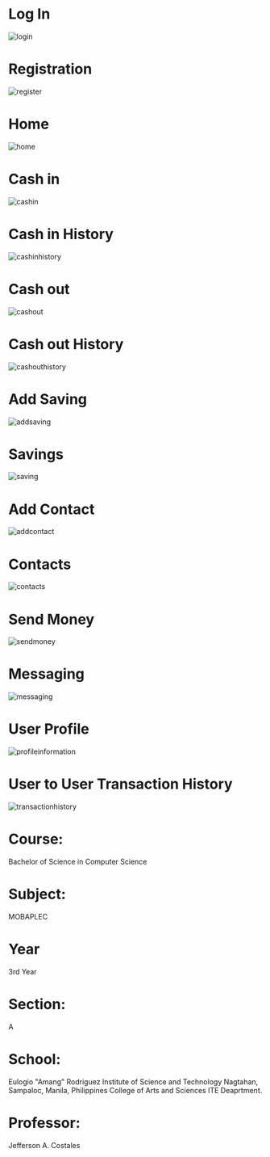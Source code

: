 # Log In
![login](https://user-images.githubusercontent.com/81355022/179338905-5f37cd83-5abd-408a-ac3b-78387a191abe.jpg)
# Registration
![register](https://user-images.githubusercontent.com/81355022/179339006-c98d6b62-2938-4e32-a0a3-baa4b0bc2309.jpg)
# Home
![home](https://user-images.githubusercontent.com/81355022/179339311-48d5ef20-961c-478f-8dab-b41749efff4e.jpg)
# Cash in
![cashin](https://user-images.githubusercontent.com/81355022/179339307-c32877c6-af2d-4fb6-bb68-508443118f90.jpg)
# Cash in History
![cashinhistory](https://user-images.githubusercontent.com/81355022/179339309-a3695137-aca5-40f1-84f8-2b0857c560a6.jpg)
# Cash out
![cashout](https://user-images.githubusercontent.com/81355022/179339492-edb1a14d-2b9d-45c5-8367-1d21b9769b2e.jpg)
# Cash out History
![cashouthistory](https://user-images.githubusercontent.com/81355022/179339493-f00d4e83-8cac-4834-aa06-b8b87dff9f0e.jpg)
# Add Saving
![addsaving](https://user-images.githubusercontent.com/81355022/179339491-350a2c2c-99d8-4c54-95da-f37772e24d0b.jpg)
# Savings
![saving](https://user-images.githubusercontent.com/81355022/179339498-d43e4f0d-77b6-49c8-aa13-8fb1cf0cf0c3.jpg)
# Add Contact
![addcontact](https://user-images.githubusercontent.com/81355022/179339489-2676f59a-246d-42fb-8d8f-b2accc5dbb12.jpg)
# Contacts
![contacts](https://user-images.githubusercontent.com/81355022/179339494-d9beb56b-ab08-46cf-8351-e06384897876.jpg)
# Send Money
![sendmoney](https://user-images.githubusercontent.com/81355022/179339499-df858aa3-dec9-4ca3-bee9-b0b1a2640c1a.jpg)
# Messaging
![messaging](https://user-images.githubusercontent.com/81355022/179339496-6a9da9be-c2e4-4feb-af61-96f2cad10805.jpg)
# User Profile
![profileinformation](https://user-images.githubusercontent.com/81355022/179339497-6c9784e7-eeb2-4249-9365-96d7cf7499dd.jpg)
# User to User Transaction History
![transactionhistory](https://user-images.githubusercontent.com/81355022/179339500-50190665-b44a-424a-bdff-139f3d7e4db8.jpg)
# Course:
Bachelor of Science in Computer Science
# Subject:
MOBAPLEC
# Year
3rd Year
# Section:
A
# School:
 Eulogio "Amang" Rodriguez Institute of Science and Technology
 Nagtahan, Sampaloc, Manila, Philippines
 College of Arts and Sciences
 ITE Deaprtment.
 # Professor:
 Jefferson A. Costales



 
 
 
 
 

